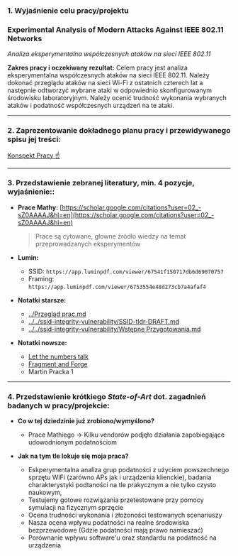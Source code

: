 ### 1. Wyjaśnienie celu pracy/projektu

### Experimental Analysis of Modern Attacks Against IEEE 802.11 Networks
*Analiza eksperymentalna współczesnych ataków na sieci IEEE 802.11*	

**Zakres pracy i oczekiwany rezultat:** Celem pracy jest analiza eksperymentalna współczesnych ataków na sieci IEEE 802.11. Należy dokonać przeglądu ataków na sieci Wi-Fi z ostatnich czterech lat a następnie odtworzyć wybrane ataki w odpowiednio skonfigurowanym środowisku laboratoryjnym. Należy ocenić trudność wykonania wybranych ataków i podatność współczesnych urządzeń na te ataki.

---
### 2. Zaprezentowanie dokładnego planu pracy i przewidywanego spisu jej treści:
[Konspekt Pracy ☝️](<../Konspekt Pracy ☝️.md>)

---
### 3. Przedstawienie zebranej literatury, min. 4 pozycje, wyjaśnienie::
- **Prace Mathy:** [https://scholar.google.com/citations?user=02_-sZ0AAAAJ&hl=en](https://scholar.google.com/citations?user=02_-sZ0AAAAJ&hl=en)
    
    > Prace są cytowane, głowne źródło wiedzy na temat przeprowadzanych eksperymentów

- **Lumin:** 
    - SSID: `https://app.luminpdf.com/viewer/67541f150717db6d69070757`
    - Framing: `https://app.luminpdf.com/viewer/6753554e48d273cb7a4afaf4`

- **Notatki starsze:**
    - [../Przegląd prac.md](<../Przegląd prac.md>)
    - [../../ssid-integrity-vulnerability/SSID-tldr-DRAFT.md](../../ssid-integrity-vulnerability/SSID-tldr-DRAFT.md)
    - [../../ssid-integrity-vulnerability/Wstępne Przygotowania.md](<../../ssid-integrity-vulnerability/Wstępne Przygotowania.md>)

- **Notatki nowsze:**
    - [Let the numbers talk](https://scholar.google.pl/citations?view_op=view_citation&hl=en&user=02_-sZ0AAAAJ&cstart=20&pagesize=80&sortby=pubdate&citation_for_view=02_-sZ0AAAAJ:IWHjjKOFINEC)
    - [Fragment and Forge](https://scholar.google.pl/citations?view_op=view_citation&hl=en&user=02_-sZ0AAAAJ&cstart=20&pagesize=80&sortby=pubdate&citation_for_view=02_-sZ0AAAAJ:dhFuZR0502QC)
    - Martin Pracka 1


---
### 4. Przedstawienie krótkiego *State-of-Art* dot. zagadnień badanych w pracy/projekcie:

- **Co w tej dziedzinie już zrobiono/wymyślono?** 
  - Prace Mathiego -> Kilku vendorów podjęło działania zapobiegające udowodnionym podatnościom

- **Jak na tym tle lokuje się moja praca?**
  -  Eskperymentalna analiza grup podatności z użyciem powszechnego sprzętu WiFi (zarówno APs jak i urządzenia klienckie), badania charakterystyki podtaności na tle prakycznym a nie tylko czysto naukowym, 
  -  Testujemy gotowe rozwiązania przetestowane przy pomocy symulacji na fizycznym sprzęcie
  -  Ocena trudności wykonania i złożoności testowanych scenariuszy
  -  Nasza ocena wpływu podatności na realne środowiska bezprzewodowe (Gdzie podatności mają prawo namieszać)
  -  Porównanie wpływu software'u oraz standardu na podatność na urządzenia

